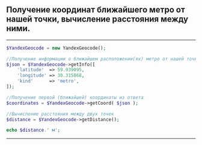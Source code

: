## Получение координат ближайшего метро от нашей точки, вычисление  расстояния между ними.

***

```php
$YandexGeocode = new YandexGeocode();

//Получение информации о ближайшем расположении(ях) метро от нашей точки через Yandex
$json = $YandexGeocode->getInfo([
	'latitude'	=> 59.939095,
	'longitude'	=> 30.315868,
	'kind'		=> 'metro',
]);

//Получение первой (ближайшей) координаты из ответа
$coordinates = $YandexGeocode->getCoord( $json );

//Вычисление расстояния между двух точек
$distance = $YandexGeocode->getDistance();

echo $distance.' м';
```
***
